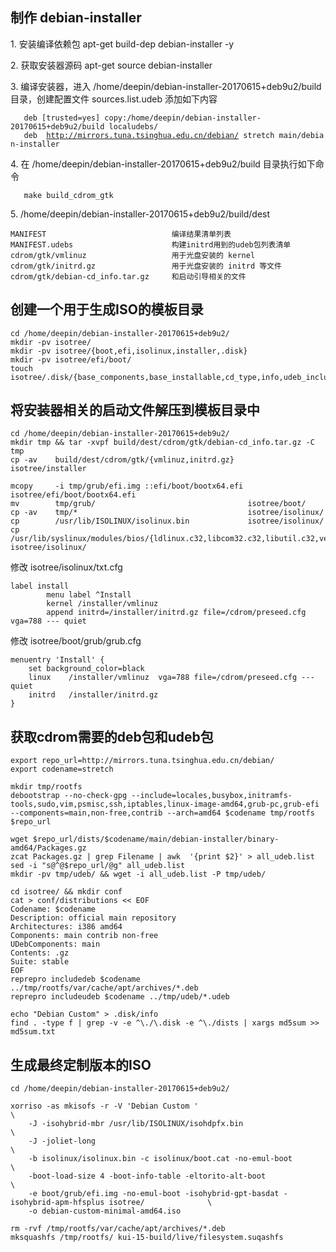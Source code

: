 制作 debian-installer
---------------------

1\. 安装编译依赖包 apt-get build-dep debian-installer -y

2\. 获取安装器源码 apt-get source debian-installer

3\. 编译安装器，进入 /home/deepin/debian-installer-20170615+deb9u2/build
目录，创建配置文件 sources.list.udeb 添加如下内容

`   deb [trusted=yes] copy:/home/deepin/debian-installer-20170615+deb9u2/build localudebs/`\
`   deb  `[`http://mirrors.tuna.tsinghua.edu.cn/debian/`](http://mirrors.tuna.tsinghua.edu.cn/debian/)` stretch main/debian-installer`

4\. 在 /home/deepin/debian-installer-20170615+deb9u2/build
目录执行如下命令

`   make build_cdrom_gtk`

5\. /home/deepin/debian-installer-20170615+deb9u2/build/dest

    MANIFEST                            编译结果清单列表 
    MANIFEST.udebs                      构建initrd用到的udeb包列表清单 
    cdrom/gtk/vmlinuz                   用于光盘安装的 kernel
    cdrom/gtk/initrd.gz                 用于光盘安装的 initrd 等文件 
    cdrom/gtk/debian-cd_info.tar.gz     和启动引导相关的文件

创建一个用于生成ISO的模板目录
-----------------------------

    cd /home/deepin/debian-installer-20170615+deb9u2/
    mkdir -pv isotree/
    mkdir -pv isotree/{boot,efi,isolinux,installer,.disk}
    mkdir -pv isotree/efi/boot/
    touch     isotree/.disk/{base_components,base_installable,cd_type,info,udeb_include}

将安装器相关的启动文件解压到模板目录中
--------------------------------------

    cd /home/deepin/debian-installer-20170615+deb9u2/
    mkdir tmp && tar -xvpf build/dest/cdrom/gtk/debian-cd_info.tar.gz -C tmp
    cp -av    build/dest/cdrom/gtk/{vmlinuz,initrd.gz}    isotree/installer            
      
    mcopy     -i tmp/grub/efi.img ::efi/boot/bootx64.efi isotree/efi/boot/bootx64.efi
    mv        tmp/grub/                                  isotree/boot/
    cp -av    tmp/*                                      isotree/isolinux/
    cp        /usr/lib/ISOLINUX/isolinux.bin             isotree/isolinux/
    cp        /usr/lib/syslinux/modules/bios/{ldlinux.c32,libcom32.c32,libutil.c32,vesamenu.c32} isotree/isolinux/

修改 isotree/isolinux/txt.cfg

    label install
            menu label ^Install
            kernel /installer/vmlinuz
            append initrd=/installer/initrd.gz file=/cdrom/preseed.cfg vga=788 --- quiet 

修改 isotree/boot/grub/grub.cfg

    menuentry 'Install' {
        set background_color=black
        linux    /installer/vmlinuz  vga=788 file=/cdrom/preseed.cfg --- quiet 
        initrd   /installer/initrd.gz
    }

获取cdrom需要的deb包和udeb包
----------------------------

    export repo_url=http://mirrors.tuna.tsinghua.edu.cn/debian/
    export codename=stretch

    mkdir tmp/rootfs
    debootstrap --no-check-gpg --include=locales,busybox,initramfs-tools,sudo,vim,psmisc,ssh,iptables,linux-image-amd64,grub-pc,grub-efi --components=main,non-free,contrib --arch=amd64 $codename tmp/rootfs $repo_url  

    wget $repo_url/dists/$codename/main/debian-installer/binary-amd64/Packages.gz
    zcat Packages.gz | grep Filename | awk  '{print $2}' > all_udeb.list
    sed -i "s@^@$repo_url/@g" all_udeb.list  
    mkdir -pv tmp/udeb/ && wget -i all_udeb.list -P tmp/udeb/

    cd isotree/ && mkdir conf
    cat > conf/distributions << EOF
    Codename: $codename 
    Description: official main repository
    Architectures: i386 amd64
    Components: main contrib non-free
    UDebComponents: main
    Contents: .gz
    Suite: stable
    EOF
    reprepro includedeb $codename ../tmp/rootfs/var/cache/apt/archives/*.deb
    reprepro includeudeb $codename ../tmp/udeb/*.udeb

    echo "Debian Custom" > .disk/info
    find . -type f | grep -v -e ^\./\.disk -e ^\./dists | xargs md5sum >> md5sum.txt

生成最终定制版本的ISO
---------------------

    cd /home/deepin/debian-installer-20170615+deb9u2/

    xorriso -as mkisofs -r -V 'Debian Custom '                                                                \
        -J -isohybrid-mbr /usr/lib/ISOLINUX/isohdpfx.bin                                                      \
        -J -joliet-long                                                                                       \
        -b isolinux/isolinux.bin -c isolinux/boot.cat -no-emul-boot                                           \
        -boot-load-size 4 -boot-info-table -eltorito-alt-boot                                                 \
        -e boot/grub/efi.img -no-emul-boot -isohybrid-gpt-basdat -isohybrid-apm-hfsplus isotree/              \
        -o debian-custom-minimal-amd64.iso

    rm -rvf /tmp/rootfs/var/cache/apt/archives/*.deb
    mksquashfs /tmp/rootfs/ kui-15-build/live/filesystem.suqashfs
